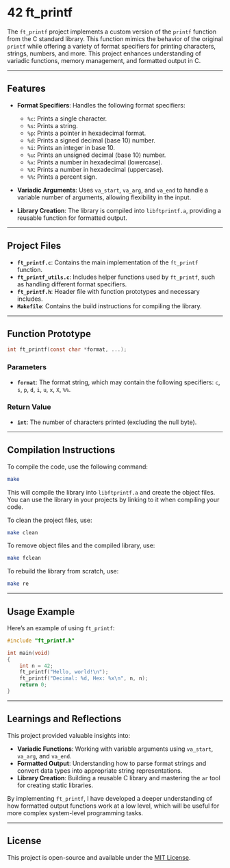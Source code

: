 # 42 ft_printf

The `ft_printf` project implements a custom version of the `printf` function from the C standard library. This function mimics the behavior of the original `printf` while offering a variety of format specifiers for printing characters, strings, numbers, and more. This project enhances understanding of variadic functions, memory management, and formatted output in C.

---

## Features

- **Format Specifiers**: Handles the following format specifiers:
  - `%c`: Prints a single character.
  - `%s`: Prints a string.
  - `%p`: Prints a pointer in hexadecimal format.
  - `%d`: Prints a signed decimal (base 10) number.
  - `%i`: Prints an integer in base 10.
  - `%u`: Prints an unsigned decimal (base 10) number.
  - `%x`: Prints a number in hexadecimal (lowercase).
  - `%X`: Prints a number in hexadecimal (uppercase).
  - `%%`: Prints a percent sign.

- **Variadic Arguments**: Uses `va_start`, `va_arg`, and `va_end` to handle a variable number of arguments, allowing flexibility in the input.

- **Library Creation**: The library is compiled into `libftprintf.a`, providing a reusable function for formatted output.

---

## Project Files

- **`ft_printf.c`**: Contains the main implementation of the `ft_printf` function.
- **`ft_printf_utils.c`**: Includes helper functions used by `ft_printf`, such as handling different format specifiers.
- **`ft_printf.h`**: Header file with function prototypes and necessary includes.
- **`Makefile`**: Contains the build instructions for compiling the library.

---

## Function Prototype

```c
int ft_printf(const char *format, ...);
```

### Parameters
- **`format`**: The format string, which may contain the following specifiers: `c`, `s`, `p`, `d`, `i`, `u`, `x`, `X`, `%%`.

### Return Value
- **`int`**: The number of characters printed (excluding the null byte).

---

## Compilation Instructions

To compile the code, use the following command:

```bash
make
```

This will compile the library into `libftprintf.a` and create the object files. You can use the library in your projects by linking to it when compiling your code.

To clean the project files, use:

```bash
make clean
```

To remove object files and the compiled library, use:

```bash
make fclean
```

To rebuild the library from scratch, use:

```bash
make re
```

---

## Usage Example

Here’s an example of using `ft_printf`:

```c
#include "ft_printf.h"

int main(void)
{
    int n = 42;
    ft_printf("Hello, world!\n");
    ft_printf("Decimal: %d, Hex: %x\n", n, n);
    return 0;
}
```

---

## Learnings and Reflections

This project provided valuable insights into:
- **Variadic Functions**: Working with variable arguments using `va_start`, `va_arg`, and `va_end`.
- **Formatted Output**: Understanding how to parse format strings and convert data types into appropriate string representations.
- **Library Creation**: Building a reusable C library and mastering the `ar` tool for creating static libraries.

By implementing `ft_printf`, I have developed a deeper understanding of how formatted output functions work at a low level, which will be useful for more complex system-level programming tasks.

---

## License

This project is open-source and available under the [MIT License](https://opensource.org/licenses/MIT).

